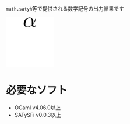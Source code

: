 `math.satyh`等で提供される数学記号の出力結果です

![\alpha](https://github.com/puripuri2100/SATySFi-math-cmd/blob/master/img/math-cmd-2.png)


# 必要なソフト

- OCaml v4.06.0以上
- SATySFi v0.0.3以上
